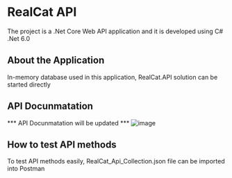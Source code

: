 # RealCat API
The project is a .Net Core Web API application and it is developed using C# .Net 6.0

## About the Application
In-memory database used in this application, RealCat.API solution can be started directly

## API Docunmatation
*** API Docunmatation will be updated ***
![image](https://user-images.githubusercontent.com/98488371/151309138-d4417482-447b-4ff6-b2d9-609d7c216f97.png)

## How to test API methods
To test API methods easily, RealCat_Api_Collection.json file can be imported into Postman 



